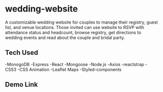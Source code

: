 # wedding-website

A customizable wedding website for couples to manage their
registry, guest list, and venue locations. Those invited can use website to RSVP with attendance status and headcount, browse registry, get directions to wedding events and read about the couple and bridal party.

## Tech Used

-MonogoDB
-Express
-React
-Mongoose
-Node.js
-Axios
-reactstrap
-CSS3
-CSS Animation
-Leaflet Maps
-Styled-components

## Demo Link
